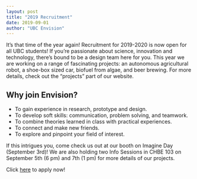 ```yaml
---
layout: post
title: "2019 Recruitment"
date: 2019-09-01
author: "UBC Envision"
---
```


It’s that time of the year again! Recruitment for 2019-2020 is now open for all UBC students! If you’re passionate about science, innovation and technology, there’s bound to be a design team here for you. This year we are working on a range of fascinating projects: an autonomous agricultural robot, a shoe-box sized car, biofuel from algae, and beer brewing. For more details, check out the “projects” part of our website. 

## Why join Envision?
-	To gain experience in research, prototype and design.
-	To develop soft skills: communication, problem solving, and teamwork. 
-	To combine theories learned in class with practical experiences.
-	To connect and make new friends.
-	To explore and pinpoint your field of interest.

If this intrigues you, come check us out at our booth on Imagine Day (September 3rd)!
We are also holding two Info Sessions in CHBE 103 on September 5th (6 pm) and 7th (1 pm) for more details of our projects. 

Click [here](https://www.ubcenvision.com/recruitment/) to apply now!
